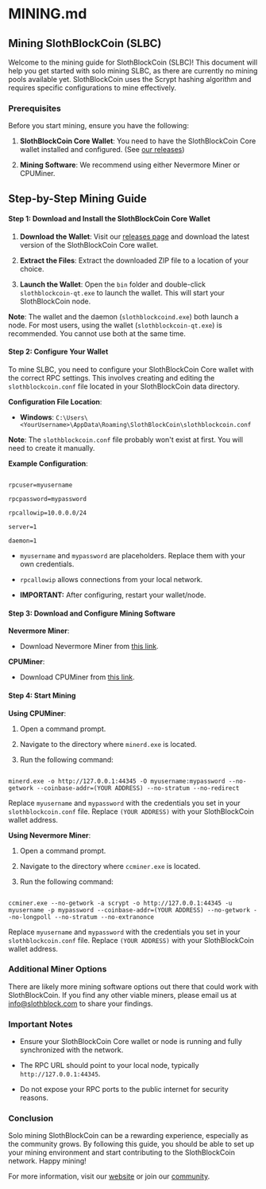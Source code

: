 
# MINING.md

## Mining SlothBlockCoin (SLBC)

Welcome to the mining guide for SlothBlockCoin (SLBC)! This document will help you get started with solo mining SLBC, as there are currently no mining pools available yet. SlothBlockCoin uses the Scrypt hashing algorithm and requires specific configurations to mine effectively.

### Prerequisites

Before you start mining, ensure you have the following:

1. **SlothBlockCoin Core Wallet**: You need to have the SlothBlockCoin Core wallet installed and configured. (See [our releases](https://github.com/Slothblock/slothblockcoin/releases/latest))

2. **Mining Software**: We recommend using either Nevermore Miner or CPUMiner.

## Step-by-Step Mining Guide

#### Step 1: Download and Install the SlothBlockCoin Core Wallet

1. **Download the Wallet**: Visit our [releases page](https://github.com/Slothblock/slothblockcoin/releases/latest) and download the latest version of the SlothBlockCoin Core wallet.

2. **Extract the Files**: Extract the downloaded ZIP file to a location of your choice.

3. **Launch the Wallet**: Open the `bin` folder and double-click `slothblockcoin-qt.exe` to launch the wallet. This will start your SlothBlockCoin node.

**Note**: The wallet and the daemon (`slothblockcoind.exe`) both launch a node. For most users, using the wallet (`slothblockcoin-qt.exe`) is recommended. You cannot use both at the same time.

#### Step 2: Configure Your Wallet

To mine SLBC, you need to configure your SlothBlockCoin Core wallet with the correct RPC settings. This involves creating and editing the `slothblockcoin.conf` file located in your SlothBlockCoin data directory.

**Configuration File Location**:

- **Windows**: `C:\Users\<YourUsername>\AppData\Roaming\SlothBlockCoin\slothblockcoin.conf`

**Note**: The `slothblockcoin.conf` file probably won't exist at first. You will need to create it manually.

**Example Configuration**:

```plaintext

rpcuser=myusername

rpcpassword=mypassword

rpcallowip=10.0.0.0/24

server=1

daemon=1

```

- `myusername` and `mypassword` are placeholders. Replace them with your own credentials.

- `rpcallowip` allows connections from your local network.
- **IMPORTANT:** After configuring, restart your wallet/node.

#### Step 3: Download and Configure Mining Software

**Nevermore Miner**:

- Download Nevermore Miner from [this link](https://github.com/brian112358/nevermore-miner).

**CPUMiner**:

- Download CPUMiner from [this link](https://github.com/pooler/cpuminer).

#### Step 4: Start Mining

**Using CPUMiner**:

1. Open a command prompt.

2. Navigate to the directory where `minerd.exe` is located.

3. Run the following command:

```plaintext

minerd.exe -o http://127.0.0.1:44345 -O myusername:mypassword --no-getwork --coinbase-addr=(YOUR ADDRESS) --no-stratum --no-redirect

```

Replace `myusername` and `mypassword` with the credentials you set in your `slothblockcoin.conf` file. Replace `(YOUR ADDRESS)` with your SlothBlockCoin wallet address.

**Using Nevermore Miner**:

1. Open a command prompt.

2. Navigate to the directory where `ccminer.exe` is located.

3. Run the following command:

```plaintext

ccminer.exe --no-getwork -a scrypt -o http://127.0.0.1:44345 -u myusername -p mypassword --coinbase-addr=(YOUR ADDRESS) --no-getwork --no-longpoll --no-stratum --no-extranonce

```

Replace `myusername` and `mypassword` with the credentials you set in your `slothblockcoin.conf` file. Replace `(YOUR ADDRESS)` with your SlothBlockCoin wallet address.

### Additional Miner Options

There are likely more mining software options out there that could work with SlothBlockCoin. If you find any other viable miners, please email us at [info@slothblock.com](mailto:info@slothblock.com) to share your findings.

### Important Notes

- Ensure your SlothBlockCoin Core wallet or node is running and fully synchronized with the network.

- The RPC URL should point to your local node, typically `http://127.0.0.1:44345`.

- Do not expose your RPC ports to the public internet for security reasons.

### Conclusion

Solo mining SlothBlockCoin can be a rewarding experience, especially as the community grows. By following this guide, you should be able to set up your mining environment and start contributing to the SlothBlockCoin network. Happy mining!

For more information, visit our [website](http://slothblock.com) or join our [community](#communities-🚀🍾).
